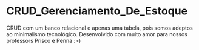 # CRUD_Gerenciamento_De_Estoque
CRUD com um banco relacional e apenas uma tabela, pois somos adeptos ao minimalismo tecnológico.
Desenvolvido com muito amor para nossos professors Prisco e Penna :>)
